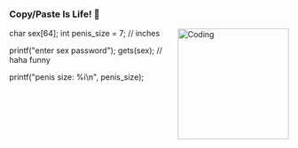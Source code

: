 ### Copy/Paste Is Life! 👋

<img align="right" alt="Coding" width="200" src="https://github.com/tailstrash/weeeeee/blob/main/2ACC3DAF-EF61-4EE6-BEB7-1D248A87111D.jpg">
char sex[64];
int penis_size = 7; // inches
     
printf("enter sex password");
gets(sex); // haha funny
     
printf("penis size: %i\n", penis_size);
